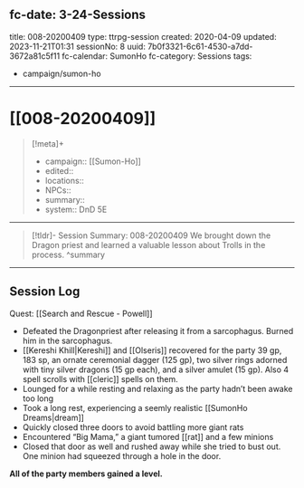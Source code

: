 fc-date: 3-24-Sessions
---
title: 008-20200409
type: ttrpg-session
created: 2020-04-09
updated: 2023-11-21T01:31
sessionNo: 8
uuid: 7b0f3321-6c61-4530-a7dd-3672a81c5f11
fc-calendar: SumonHo
fc-category: Sessions
tags:
  - campaign/sumon-ho
---

# [[008-20200409]]

> [!meta]+
>
> - campaign:: [[Sumon-Ho]]
> - edited::
> - locations::
> - NPCs::
> - summary::
> - system:: DnD 5E

---

> [!tldr]- Session Summary: 008-20200409
>  We brought down the Dragon priest and learned a valuable lesson about Trolls in the process.
>  ^summary

---


## Session Log


Quest: [[Search and Rescue - Powell]]

- Defeated the Dragonpriest after releasing it from a sarcophagus. Burned him in the sarcophagus.
- [[Kereshi Khill|Kereshi]] and [[Olseris]] recovered for the party 39 gp, 183 sp, an ornate ceremonial dagger (125 gp), two silver rings adorned with tiny silver dragons (15 gp each), and a silver amulet (15 gp). Also 4 spell scrolls with [[cleric]] spells on them. 
- Lounged for a while resting and relaxing as the party hadn’t been awake too long
- Took a long rest, experiencing a seemly realistic [[SumonHo Dreams|dream]]
- Quickly closed three doors to avoid battling more giant rats
- Encountered “Big Mama,” a giant tumored [[rat]] and a few minions
- Closed that door as well and rushed away while she tried to bust out. One minion had squeezed through a hole in the door.

**All of the party members gained a level.**
